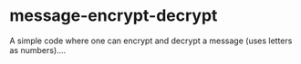 # message-encrypt-decrypt
A simple code where one can encrypt and decrypt a message (uses letters as numbers)....
